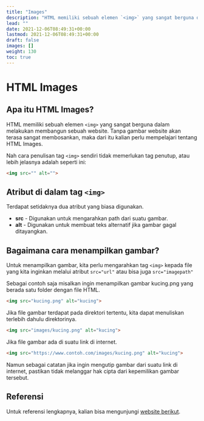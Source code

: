 ```yaml
---
title: "Images"
description: "HTML memiliki sebuah elemen `<img>` yang sangat berguna dalam melakukan membangun sebuah website. Tanpa gambar website akan terasa sangat membosankan, maka dari itu kalian perlu mempelajari tentang HTML Images."
lead: ""
date: 2021-12-06T08:49:31+00:00
lastmod: 2021-12-06T08:49:31+00:00
draft: false
images: []
weight: 130
toc: true
---
```

# HTML Images

## Apa itu HTML Images?

HTML memiliki sebuah elemen `<img>` yang sangat berguna dalam melakukan membangun sebuah website. Tanpa gambar website akan terasa sangat membosankan, maka dari itu kalian perlu mempelajari tentang HTML Images.

Nah cara penulisan tag `<img>` sendiri tidak memerlukan tag penutup, atau lebih jelasnya adalah seperti ini:

```html
<img src="" alt="">
```

## Atribut di dalam tag `<img>`

Terdapat setidaknya dua atribut yang biasa digunakan.

- **src** - Digunakan untuk mengarahkan path dari suatu gambar.
- **alt** - Digunakan untuk membuat teks alternatif jika gambar gagal ditayangkan.

## Bagaimana cara menampilkan gambar?

Untuk menampilkan gambar, kita perlu mengarahkan tag `<img>` kepada file yang kita inginkan melalui atribut `src="url"` atau bisa juga `src="imagepath"`

Sebagai contoh saja misalkan ingin menampilkan gambar kucing.png yang berada satu folder dengan file HTML.

```html
<img src="kucing.png" alt="kucing">
```

Jika file gambar terdapat pada direktori tertentu, kita dapat menuliskan terlebih dahulu direktorinya.

```html
<img src="images/kucing.png" alt="kucing">
```

Jika file gambar ada di suatu link di internet.

```html
<img src="https://www.contoh.com/images/kucing.png" alt="kucing">
```

Namun sebagai catatan jika ingin mengutip gambar dari suatu link di internet, pastikan tidak melanggar hak cipta dari kepemilikan gambar tersebut.

## Referensi

Untuk referensi lengkapnya, kalian bisa mengunjungi [website berikut](https://developer.mozilla.org/en-US/docs/Learn/HTML/Multimedia_and_embedding/Images_in_HTML).
